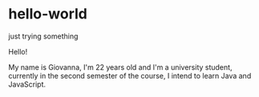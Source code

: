 # hello-world
just trying something

Hello! 

My name is Giovanna, I'm 22 years old and I'm a university student, currently in the second semester of the course, I intend to learn Java and JavaScript.
